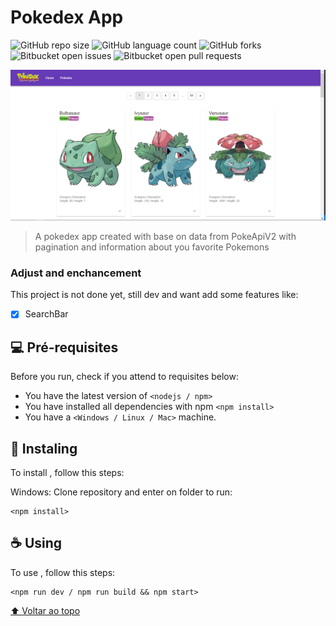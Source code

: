 # Pokedex App

![GitHub repo size](https://github.com/MarcoAntunes37/pokedex.git)
![GitHub language count](https://github.com/MarcoAntunes37/pokedex.git)
![GitHub forks](https://github.com/MarcoAntunes37/pokedex.git)
![Bitbucket open issues](https://github.com/MarcoAntunes37/pokedex.git)
![Bitbucket open pull requests](https://github.com/MarcoAntunes37/pokedex.git)

<img src="readme.png" alt="exemplo imagem">

> A pokedex app created with base on data from PokeApiV2 with pagination and information about you favorite Pokemons

### Adjust and enchancement

This project is not done yet, still dev and want add some features like:

- [x] SearchBar

## 💻 Pré-requisites

Before you run, check if you attend to requisites below:
<!---Estes são apenas requisitos de exemplo. Adicionar, duplicar ou remover conforme necessário--->
* You have the latest version of `<nodejs / npm>`
* You have installed all dependencies with npm `<npm install>`
* You have a `<Windows / Linux / Mac>` machine.

## 🚀 Instaling <Pokedex>

To install <Pokedex>, follow this steps:

Windows:
Clone repository and enter on folder to run:
```
<npm install>
```

## ☕ Using <Pokedex>

To use <Pokedex>, follow this steps:

```
<npm run dev / npm run build && npm start>
```

[⬆ Voltar ao topo](#nome-do-projeto)<br>
